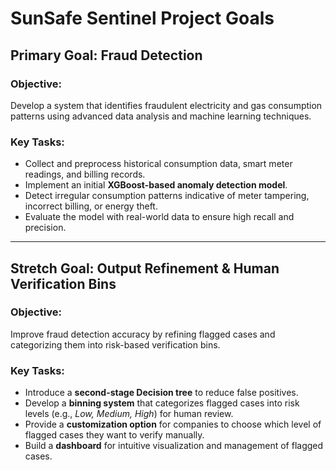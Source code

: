 # SunSafe Sentinel Project Goals

## **Primary Goal: Fraud Detection**

### Objective:
Develop a system that identifies fraudulent electricity and gas consumption patterns using advanced data analysis and machine learning techniques.

### Key Tasks:
- Collect and preprocess historical consumption data, smart meter readings, and billing records.
- Implement an initial **XGBoost-based anomaly detection model**.
- Detect irregular consumption patterns indicative of meter tampering, incorrect billing, or energy theft.
- Evaluate the model with real-world data to ensure high recall and precision.

---
## **Stretch Goal: Output Refinement & Human Verification Bins**
### Objective:
Improve fraud detection accuracy by refining flagged cases and categorizing them into risk-based verification bins.

### Key Tasks:
- Introduce a **second-stage Decision tree** to reduce false positives.
- Develop a **binning system** that categorizes flagged cases into risk levels (e.g., *Low, Medium, High*) for human review.
- Provide a **customization option** for companies to choose which level of flagged cases they want to verify manually.
- Build a **dashboard** for intuitive visualization and management of flagged cases.

